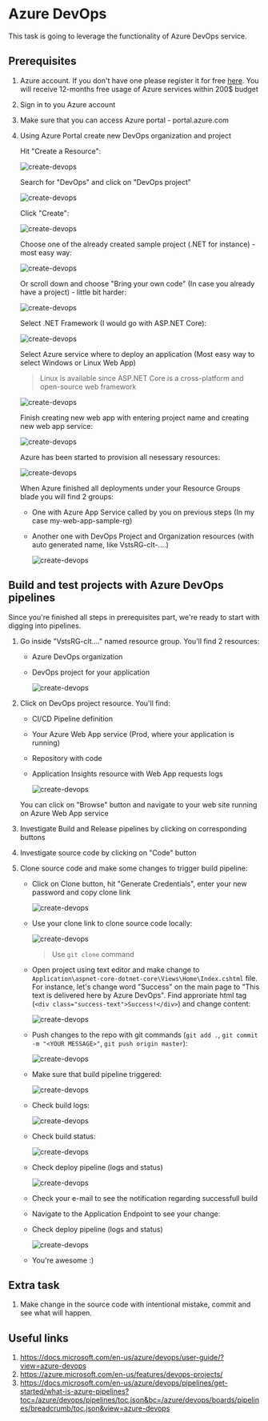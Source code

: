 # Azure DevOps
This task is going to leverage the functionality of Azure DevOps service. 

## Prerequisites
1. Azure account. If you don't have one please register it for free [here](https://azure.microsoft.com/en-us/free/). You will receive 12-months free usage of Azure services within 200$ budget
2. Sign in to you Azure account
3. Make sure that you can access Azure portal - portal.azure.com
4. Using Azure Portal create new DevOps organization and project

    Hit "Create a Resource":

    ![create-devops](https://github.com/elluvium/cicd-workshop/blob/master/entry/img/create-azure-devops.PNG)

    Search for "DevOps" and click on "DevOps project"

    ![create-devops](https://github.com/elluvium/cicd-workshop/blob/master/entry/img/create-azure-devops-1.PNG)

    Click "Create":

    ![create-devops](https://github.com/elluvium/cicd-workshop/blob/master/entry/img/create-azure-devops-2.PNG)

    Choose one of the already created sample project (.NET for instance) - most easy way:

    ![create-devops](https://github.com/elluvium/cicd-workshop/blob/master/entry/img/create-azure-devops-3.PNG)

    Or scroll down and choose "Bring your own code" (In case you already have a project) - little bit harder:

    ![create-devops](https://github.com/elluvium/cicd-workshop/blob/master/entry/img/create-azure-devops-4.PNG)

    Select .NET Framework (I would go with ASP.NET Core):

    ![create-devops](https://github.com/elluvium/cicd-workshop/blob/master/entry/img/create-azure-devops-5.PNG)

    Select Azure service where to deploy an application (Most easy way to select Windows or Linux Web App)
    > Linux is available since ASP.NET Core is a cross-platform and open-source web framework

    ![create-devops](https://github.com/elluvium/cicd-workshop/blob/master/entry/img/create-azure-devops-6.PNG)    

    Finish creating new web app with entering project name and creating new web app service:

     ![create-devops](https://github.com/elluvium/cicd-workshop/blob/master/entry/img/create-azure-devops-7.PNG)    

    Azure has been started to provision all nesessary resources:

     ![create-devops](https://github.com/elluvium/cicd-workshop/blob/master/entry/img/create-azure-devops-8.PNG)

    When Azure finished all deployments under your Resource Groups blade you will find 2 groups:
    * One with Azure App Service called by you on previous steps (In my case my-web-app-sample-rg)
    * Another one with DevOps Project and Organization resources (with auto generated name, like VstsRG-clt-....)
    
         ![create-devops](https://github.com/elluvium/cicd-workshop/blob/master/entry/img/create-azure-devops-9.PNG)


## Build and test projects with Azure DevOps pipelines
Since you're finished all steps in prerequisites part, we're ready to start with digging into pipelines.

1. Go inside "VstsRG-clt...." named resource group. You'll find 2 resources:

    * Azure DevOps organization 
    * DevOps project for your application

        ![create-devops](https://github.com/elluvium/cicd-workshop/blob/master/entry/img/create-azure-devops-10.PNG)

2. Click on DevOps project resource. You'll find:

    * CI/CD Pipeline definition
    * Your Azure Web App service (Prod, where your application is running)
    * Repository with code
    * Application Insights resource with Web App requests logs

        ![create-devops](https://github.com/elluvium/cicd-workshop/blob/master/entry/img/create-azure-devops-11.PNG)

    You can click on "Browse" button and navigate to your web site running on Azure Web App service

3. Investigate Build and Release pipelines by clicking on corresponding buttons
4. Investigate source code by clicking on "Code" button
5. Clone source code and make some changes to trigger build pipeline:

    *  Click on Clone button, hit "Generate Credentials", enter your new password and copy clone link

        ![create-devops](https://github.com/elluvium/cicd-workshop/blob/master/entry/img/create-azure-devops-12.PNG)

    * Use your clone link to clone source code locally:

        ![create-devops](https://github.com/elluvium/cicd-workshop/blob/master/entry/img/create-azure-devops-13.PNG)
        > Use `git clone` command

    * Open project using text editor and make change to `Application\aspnet-core-dotnet-core\Views\Home\Index.cshtml` file. For instance, let's change word "Success" on the main page to "This text is delivered here by Azure DevOps". Find approriate html tag (`<div class="success-text">Success!</div>`) and change content:

        ![create-devops](https://github.com/elluvium/cicd-workshop/blob/master/entry/img/create-azure-devops-14.PNG)

    
    * Push changes to the repo with git commands (`git add .`, `git commit -m "<YOUR MESSAGE>"`, `git push origin master`):

        ![create-devops](https://github.com/elluvium/cicd-workshop/blob/master/entry/img/create-azure-devops-15.PNG)

    * Make sure that build pipeline triggered:

        ![create-devops](https://github.com/elluvium/cicd-workshop/blob/master/entry/img/create-azure-devops-16.PNG)

    * Check build logs:

        ![create-devops](https://github.com/elluvium/cicd-workshop/blob/master/entry/img/create-azure-devops-17.PNG)

    * Check build status:

        ![create-devops](https://github.com/elluvium/cicd-workshop/blob/master/entry/img/create-azure-devops-18.PNG)

    * Check deploy pipeline (logs and status)

        ![create-devops](https://github.com/elluvium/cicd-workshop/blob/master/entry/img/create-azure-devops-19.PNG)


    * Check your e-mail to see the notification regarding successfull build

    * Navigate to the Application Endpoint to see your change:

    * Check deploy pipeline (logs and status)

        ![create-devops](https://github.com/elluvium/cicd-workshop/blob/master/entry/img/create-azure-devops-20.PNG)

    * You're awesome :)

## Extra task
1. Make change in the source code with intentional mistake, commit and see what will happen.





## Useful links
1. https://docs.microsoft.com/en-us/azure/devops/user-guide/?view=azure-devops
2. https://azure.microsoft.com/en-us/features/devops-projects/
3. https://docs.microsoft.com/en-us/azure/devops/pipelines/get-started/what-is-azure-pipelines?toc=/azure/devops/pipelines/toc.json&bc=/azure/devops/boards/pipelines/breadcrumb/toc.json&view=azure-devops
